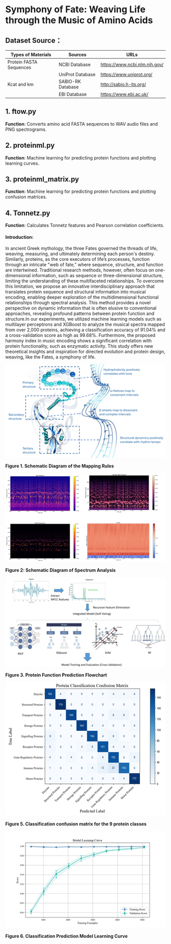 # **Symphony of Fate: Weaving Life through the Music of Amino Acids**

## Dataset Source：

| **Types of Materials**  | **Sources**       | **URLs**                      |
| ----------------------- | ----------------- | ----------------------------- |
| Protein FASTA Sequences | NCBI Database     | https://www.ncbi.nlm.nih.gov/ |
|                         | UniProt Database  | https://www.uniprot.org/      |
| Kcat and km             | SABIO-RK Database | http://sabio.h-its.org/       |
|                         | EBI Database      | https://www.ebi.ac.uk/        |

## 1. ftow.py

**Function**: Converts amino acid FASTA sequences to WAV audio files and PNG spectrograms.

## 2. proteinml.py

**Function**: Machine learning for predicting protein functions and plotting learning curves.

## 3. proteinml_matrix.py

**Function**: Machine learning for predicting protein functions and plotting confusion matrices.

## 4. Tonnetz.py

**Function**: Calculates Tonnetz features and Pearson correlation coefficients.



#### **Introduction:**

In ancient Greek mythology, the three Fates governed the threads of life, weaving, measuring, and ultimately determining each person's destiny. Similarly, proteins, as the core executors of life’s processes, function through an intricate "web of fate," where sequence, structure, and function are intertwined. Traditional research methods, however, often focus on one-dimensional information, such as sequence or three-dimensional structure, limiting the understanding of these multifaceted relationships. To overcome this limitation, we propose an innovative interdisciplinary approach that translates protein sequence and structural information into musical encoding, enabling deeper exploration of the multidimensional functional relationships through spectral analysis. This method provides a novel perspective on dynamic information that is often elusive to conventional approaches, revealing profound patterns between protein function and structure.In our experiments, we utilized machine learning models such as multilayer perceptrons and XGBoost to analyze the musical spectra mapped from over 2,000 proteins, achieving a classification accuracy of 91.04% and a cross-validation score as high as 99.68%. Furthermore, the proposed harmony index in music encoding shows a significant correlation with protein functionality, such as enzymatic activity. This study offers new theoretical insights and inspiration for directed evolution and protein design, weaving, like the Fates, a symphony of life.

![**Schematic Diagram of the Mapping Rules**](/image/1.png)

**Figure 1. Schematic Diagram of the Mapping Rules**

![Schematic Diagram of Spectrum Analysis](image/2.png)

**Figure 2: Schematic Diagram of Spectrum Analysis**

![Protein Function Prediction Flowchart](image/3.jpg)

**Figure 3. Protein Function Prediction Flowchart**

![Classification confusion matrix for the 9 protein classes](image/4.png)

**Figure 5. Classification confusion matrix for the 9 protein classes**

![Classification Prediction Model Learning Curve](image/5.png)

**Figure 6. Classification Prediction Model Learning Curve**

